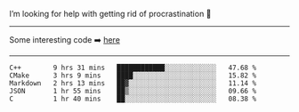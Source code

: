 I’m looking for help with getting rid of procrastination 🤔

-----

Some interesting code :arrow_right: [here](https://github.com/zhen8838/playground)

-----

<!--START_SECTION:waka-->
```text
C++        9 hrs 31 mins   ████████████░░░░░░░░░░░░░   47.68 % 
CMake      3 hrs 9 mins    ████░░░░░░░░░░░░░░░░░░░░░   15.82 % 
Markdown   2 hrs 13 mins   ██▓░░░░░░░░░░░░░░░░░░░░░░   11.14 % 
JSON       1 hr 55 mins    ██▒░░░░░░░░░░░░░░░░░░░░░░   09.66 % 
C          1 hr 40 mins    ██░░░░░░░░░░░░░░░░░░░░░░░   08.38 % 
```
<!--END_SECTION:waka-->

<!--
**zhen8838/zhen8838** is a ✨ _special_ ✨ repository because its `README.md` (this file) appears on your GitHub profile.

Here are some ideas to get you started:

- 🔭 I’m currently working on ...
- 🌱 I’m currently learning ...
- 👯 I’m looking to collaborate on ...
 ...
- 💬 Ask me about ...
- 📫 How to reach me: ...
- 😄 Pronouns: ...
- ⚡ Fun fact: ...
-->
